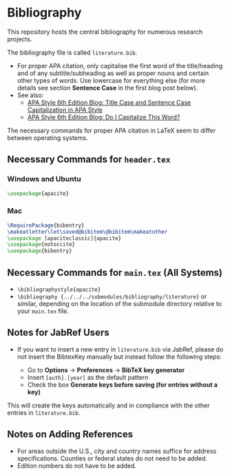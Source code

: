 # Bibliography

This repository hosts the central bibliography for numerous research projects.

The bibliography file is called `literature.bib`. 

- For proper APA citation, only capitalise the first word of the title/heading and of any subtitle/subheading as well as proper nouns and certain other types of words. Use lowercase for everything else (for more details see section **Sentence Case** in the first blog post below).
- See also:
  - [APA Style 6th Edition Blog: Title Case and Sentence Case Capitalization in APA Style](https://blog.apastyle.org/apastyle/2012/03/title-case-and-sentence-case-capitalization-in-apa-style.html)
  - [APA Style 6th Edition Blog: Do I Capitalize This Word?](https://blog.apastyle.org/apastyle/2012/02/do-i-capitalize-this-word.html)

The necessary commands for proper APA citation in LaTeX seem to differ between operating systems.

## Necessary Commands for `header.tex`

### Windows and Ubuntu

```latex
\usepackage{apacite}
```

### Mac

```latex
\RequirePackage{bibentry}
\makeatletter\let\saved@bibitem\@bibitem\makeatother
\usepackage [apaciteclassic]{apacite}
\usepackage{notoccite}
\usepackage{bibentry}
```

## Necessary Commands for `main.tex` (All Systems)

  - `\bibliographystyle{apacite}`
  - `\bibliography {../../../submodules/bibliography/literature}` or similar, depending on the location of the submodule directory relative to your `main.tex` file.

## Notes for JabRef Users

- If you want to insert a new entry in `literature.bib` via JabRef, please do not insert the BibtexKey manually but instead follow the following steps:

  - Go to **Options** -> **Preferences** -> **BibTeX key generator**
  - Insert `[auth].[year]` as the default pattern
  - Check the box **Generate keys before saving (for entries without a key)**

This will create the keys automatically and in compliance with the other entries in `literature.bib`.


## Notes on Adding References

- For areas outside the U.S., city and country names suffice for address specifications. Counties or federal states do not need to be added.
- Edition numbers do not have to be added.

